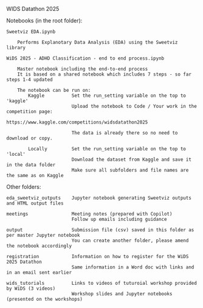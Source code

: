 WIDS Datathon 2025

Notebooks (in the root folder):

    Sweetviz EDA.ipynb  

        Performs Explanotary Data Analysis (EDA) using the Sweetviz library

    WiDS 2025 - ADHD Classification - end to end process.ipynb

        Master notebook including the end-to-end process
        It is based on a shared notebook which includes 7 steps - so far steps 1-4 updated

        The notebook can be run on:
            Kaggle          Set the run_setting variable on the top to 'kaggle'
                            Upload the notebook to Code / Your work in the competition page:
                            https://www.kaggle.com/competitions/widsdatathon2025
                                    
                            The data is already there so no need to download or copy.

            Locally         Set the run_setting variable on the top to 'local'
                            Download the dataset from Kaggle and save it in the data folder
                            Make sure all subfolders and file names are the same as on Kaggle


Other folders:

    eda_sweetviz_outputs    Jupyter notebook generating Sweetviz outputs and HTML output files

    meetings                Meeting notes (prepared with Copilot) 
                            Follow up emails including guidance

    output                  Submission file (csv) saved in this folder as per master Jupyter notebook
                            You can create another folder, please amend the notebook accordingly

    registration            Information on how to register for the WiDS 2025 Datathon
                            Same information in a Word doc with links and in an email sent earlier

    wids_tutorials          Links to videos of tuturoial workshop provided by WiDS (3 videos)
                            Workshop slides and Jupyter notebooks (presented on the workshops)